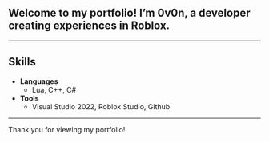 ## Welcome to my portfolio! I’m 0v0n, a developer creating experiences in Roblox.

---

## Skills

- **Languages**
    - Lua, C++, C#
- **Tools**
    - Visual Studio 2022, Roblox Studio, Github

---

Thank you for viewing my portfolio!
